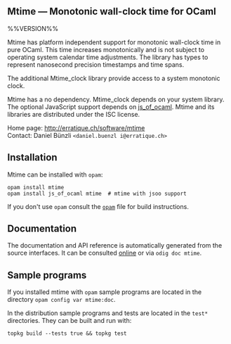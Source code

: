 Mtime — Monotonic wall-clock time for OCaml
-------------------------------------------------------------------------------
%%VERSION%%

Mtime has platform independent support for monotonic wall-clock time
in pure OCaml. This time increases monotonically and is not subject to
operating system calendar time adjustments. The library has types to
represent nanosecond precision timestamps and time spans.

The additional Mtime_clock library provide access to a system
monotonic clock.

Mtime has a no dependency. Mtime_clock depends on your system library.
The optional JavaScript support depends on [js_of_ocaml][jsoo]. Mtime
and its libraries are distributed under the ISC license.

[jsoo]: http://ocsigen.org/js_of_ocaml/

Home page: http://erratique.ch/software/mtime  
Contact: Daniel Bünzli `<daniel.buenzl i@erratique.ch>`

## Installation

Mtime can be installed with `opam`:

    opam install mtime
    opam install js_of_ocaml mtime  # mtime with jsoo support

If you don't use `opam` consult the [`opam`](opam) file for build
instructions.

## Documentation

The documentation and API reference is automatically generated from
the source interfaces. It can be consulted [online][doc] or via
`odig doc mtime`.

[doc]: http://erratique.ch/software/mtime/doc


## Sample programs

If you installed mtime with `opam` sample programs are located in
the directory `opam config var mtime:doc`.

In the distribution sample programs and tests are located in the
`test*` directories. They can be built and run with:

    topkg build --tests true && topkg test

